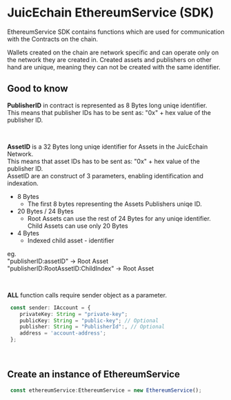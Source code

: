 # **JuicEchain EthereumService (SDK)**

EthereumService SDK contains functions which are used for communication with the Contracts on the chain.

Wallets created on the chain are network specific and can operate only on the network they are created in. Created assets and publishers on other hand are unique, meaning they can not be created with the same identifier.

## Good to know

**PublisherID** in contract is represented as 8 Bytes long uniqe identifier. <br>
This means that publisher IDs has to be sent as: "0x" + hex value of the publisher ID.

<br>

**AssetID** is a 32 Bytes long uniqe identifier for Assets in the JuicEchain Network.<br>
This means that asset IDs has to be sent as: "0x" + hex value of the publisher ID.<br>
AssetID are an construct of 3 parameters, enabling identification and indexation.

- 8 Bytes 
   - The first 8 bytes representing the Assets Publishers uniqe ID.
- 20 Bytes / 24 Bytes 
   -	Root Assets can use the rest of 24 Bytes for any uniqe identifier.
Child Assets can use only 20 Bytes
- 4 Bytes 
   -	Indexed child asset - identifier

eg. <br> 
"publisherID:assetID"                 -> Root Asset <br>
"publisherID:RootAssetID:ChildIndex"  -> Root Asset

<br> 

**ALL** function calls require sender object as a parameter.

```typescript
 const sender: IAccount = {
    privateKey: String = "private-key";
    publicKey: String = "public-key"; // Optional
    publisher: String = "PublisherId":, // Optional
    address = 'account-address';
 };
```
<br> 

## Create an instance of EthereumService

```typescript
 const ethereumService:EthereumService = new EthereumService();
```